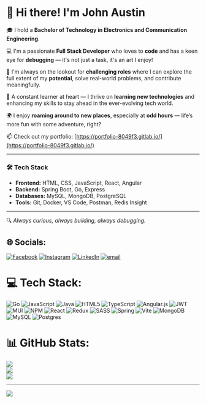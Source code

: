 # 👋 Hi there! I'm John Austin

🎓 I hold a **Bachelor of Technology in Electronics and Communication Engineering**.

💻 I'm a passionate **Full Stack Developer** who loves to **code** and has a keen eye for **debugging** — it's not just a task, it's an art I enjoy!

🚀 I'm always on the lookout for **challenging roles** where I can explore the full extent of my **potential**, solve real-world problems, and contribute meaningfully.

🧠 A constant learner at heart — I thrive on **learning new technologies** and enhancing my skills to stay ahead in the ever-evolving tech world.

🌍 I enjoy **roaming around to new places**, especially at **odd hours** — life’s more fun with some adventure, right?

📫 Check out my portfolio: [https://portfolio-8049f3.gitlab.io/](https://portfolio-8049f3.gitlab.io/)

---

### 🛠️ Tech Stack
- **Frontend:** HTML, CSS, JavaScript, React, Angular
- **Backend:** Spring Boot, Go, Express
- **Databases:** MySQL, MongoDB, PostgreSQL
- **Tools:** Git, Docker, VS Code, Postman, Redis Insight

---

🔍 *Always curious, always building, always debugging.*



## 🌐 Socials:
[![Facebook](https://img.shields.io/badge/Facebook-%231877F2.svg?logo=Facebook&logoColor=white)](https://facebook.com/austin.js.56) [![Instagram](https://img.shields.io/badge/Instagram-%23E4405F.svg?logo=Instagram&logoColor=white)](https://instagram.com/___jst_john___) [![LinkedIn](https://img.shields.io/badge/LinkedIn-%230077B5.svg?logo=linkedin&logoColor=white)](https://linkedin.com/in/john-austin-344b09228) [![email](https://img.shields.io/badge/Email-D14836?logo=gmail&logoColor=white)](mailto:maddajohnaustin@gmail.com) 

# 💻 Tech Stack:
![Go](https://img.shields.io/badge/go-%2300ADD8.svg?style=for-the-badge&logo=go&logoColor=white) ![JavaScript](https://img.shields.io/badge/javascript-%23323330.svg?style=for-the-badge&logo=javascript&logoColor=%23F7DF1E) ![Java](https://img.shields.io/badge/java-%23ED8B00.svg?style=for-the-badge&logo=openjdk&logoColor=white) ![HTML5](https://img.shields.io/badge/html5-%23E34F26.svg?style=for-the-badge&logo=html5&logoColor=white) ![TypeScript](https://img.shields.io/badge/typescript-%23007ACC.svg?style=for-the-badge&logo=typescript&logoColor=white) ![Angular.js](https://img.shields.io/badge/angular.js-%23E23237.svg?style=for-the-badge&logo=angularjs&logoColor=white) ![JWT](https://img.shields.io/badge/JWT-black?style=for-the-badge&logo=JSON%20web%20tokens) ![MUI](https://img.shields.io/badge/MUI-%230081CB.svg?style=for-the-badge&logo=mui&logoColor=white) ![NPM](https://img.shields.io/badge/NPM-%23CB3837.svg?style=for-the-badge&logo=npm&logoColor=white) ![React](https://img.shields.io/badge/react-%2320232a.svg?style=for-the-badge&logo=react&logoColor=%2361DAFB) ![Redux](https://img.shields.io/badge/redux-%23593d88.svg?style=for-the-badge&logo=redux&logoColor=white) ![SASS](https://img.shields.io/badge/SASS-hotpink.svg?style=for-the-badge&logo=SASS&logoColor=white) ![Spring](https://img.shields.io/badge/spring-%236DB33F.svg?style=for-the-badge&logo=spring&logoColor=white) ![Vite](https://img.shields.io/badge/vite-%23646CFF.svg?style=for-the-badge&logo=vite&logoColor=white) ![MongoDB](https://img.shields.io/badge/MongoDB-%234ea94b.svg?style=for-the-badge&logo=mongodb&logoColor=white) ![MySQL](https://img.shields.io/badge/mysql-4479A1.svg?style=for-the-badge&logo=mysql&logoColor=white) ![Postgres](https://img.shields.io/badge/postgres-%23316192.svg?style=for-the-badge&logo=postgresql&logoColor=white)
# 📊 GitHub Stats:
![](https://github-readme-stats.vercel.app/api?username=JOHNAUSTIN007&theme=dark&hide_border=false&include_all_commits=false&count_private=false)<br/>
![](https://nirzak-streak-stats.vercel.app/?user=JOHNAUSTIN007&theme=dark&hide_border=false)<br/>
![](https://github-readme-stats.vercel.app/api/top-langs/?username=JOHNAUSTIN007&theme=dark&hide_border=false&include_all_commits=false&count_private=false&layout=compact)

---
[![](https://visitcount.itsvg.in/api?id=JOHNAUSTIN007&icon=2&color=0)](https://visitcount.itsvg.in)

<!-- Proudly created with GPRM ( https://gprm.itsvg.in ) -->
